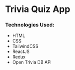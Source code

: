 # Trivia Quiz App

### Technologies Used:
- HTML
- CSS
- TailwindCSS
- ReactJS
- Redux
- Open Trivia DB API
